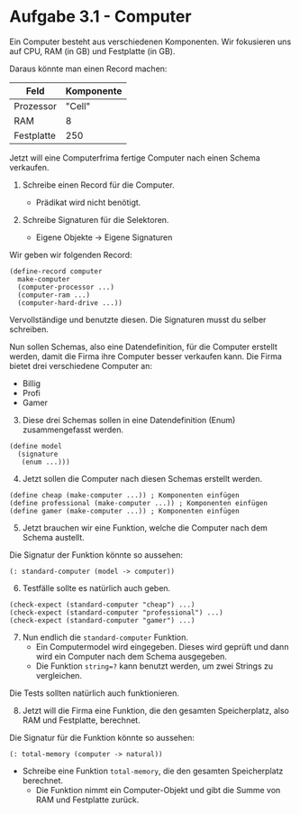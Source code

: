 # Aufgabe 3.1 - Computer

Ein Computer besteht aus verschiedenen Komponenten. Wir fokusieren uns auf CPU, RAM (in GB) und Festplatte (in GB).

Daraus könnte man einen Record machen:

| Feld       | Komponente |
| ---------- | ---------- |
| Prozessor  | "Cell"     |
| RAM        | 8          |
| Festplatte | 250        |

Jetzt will eine Computerfrima fertige Computer nach einen Schema verkaufen.

1. Schreibe einen Record für die Computer.

   - Prädikat wird nicht benötigt.

2. Schreibe Signaturen für die Selektoren.

   - Eigene Objekte -> Eigene Signaturen

Wir geben wir folgenden Record:

```racket
(define-record computer
  make-computer
  (computer-processor ...)
  (computer-ram ...)
  (computer-hard-drive ...))
```

Vervollständige und benutzte diesen. Die Signaturen musst du selber schreiben.

Nun sollen Schemas, also eine Datendefinition, für die Computer erstellt werden, damit die Firma ihre Computer besser verkaufen kann. Die Firma bietet drei verschiedene Computer an:

- Billig
- Profi
- Gamer

3. Diese drei Schemas sollen in eine Datendefinition (Enum) zusammengefasst werden.

```racket
(define model
  (signature
   (enum ...)))
```

4. Jetzt sollen die Computer nach diesen Schemas erstellt werden.

```racket
(define cheap (make-computer ...)) ; Komponenten einfügen
(define professional (make-computer ...)) ; Komponenten einfügen
(define gamer (make-computer ...)) ; Komponenten einfügen
```

5. Jetzt brauchen wir eine Funktion, welche die Computer nach dem Schema austellt.

Die Signatur der Funktion könnte so aussehen:

```racket
(: standard-computer (model -> computer))
```

6. Testfälle sollte es natürlich auch geben.

```racket
(check-expect (standard-computer "cheap") ...)
(check-expect (standard-computer "professional") ...)
(check-expect (standard-computer "gamer") ...)
```

7. Nun endlich die `standard-computer` Funktion.
   - Ein Computermodel wird eingegeben. Dieses wird geprüft und dann wird ein Computer nach dem Schema ausgegeben.
   - Die Funktion `string=?` kann benutzt werden, um zwei Strings zu vergleichen.

Die Tests sollten natürlich auch funktionieren.

8. Jetzt will die Firma eine Funktion, die den gesamten Speicherplatz, also RAM und Festplatte, berechnet.

Die Signatur für die Funktion könnte so aussehen:

```racket
(: total-memory (computer -> natural))
```

- Schreibe eine Funktion `total-memory`, die den gesamten Speicherplatz berechnet.
  - Die Funktion nimmt ein Computer-Objekt und gibt die Summe von RAM und Festplatte zurück.

